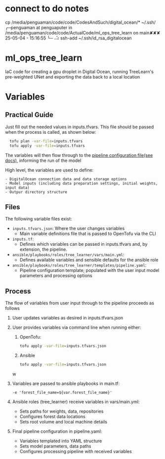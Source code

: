 # connect to do notes 
cp /media/penguaman/code/code/CodesAndSuch/digital_ocean/* ~/.ssh/
╭─penguaman at penguaputer in /media/penguaman/code/code/ActualCode/ml_ops_tree_learn on main✘✘✘ 25-05-04 - 15:16:55
╰─⠠⠵ ssh-add ~/.ssh/id_rsa_digitalocean


# ml_ops_tree_learn
IaC code for creating a gpu droplet in Digital Ocean, running TreeLearn's pre-weighted UNet and exporting the data back to a local location


# Variables 

## Practical Guide 
Just fill out the needed values in inputs.tfvars. This file should be passed when the process is called, as shown below:
  ```bash
    tofu plan -var-file=inputs.tfvars 
    tofu apply -var-file=inputs.tfvars
   ```

The variables will then flow through to the [pipeline configuration file](ansible/playbooks/roles/tree_learner/templates/pipeline.yaml)[(see docs)](https://github.com/ecker-lab/TreeLearn/blob/main/docs/segmentation_pipeline.md#explanation-of-some-args-for-running-the-pipeline), informing the run of the model

High level, the variables are used to define:

    - DigitalOcean connection data and data storage options
    - Model inputs (including data preparation settings, initial weights, input data)
    - Outpur directory structure

## Files 

The following variable files exist: 

- `inputs.tfvars.json`: Where the user changes variables 
  - Main variable definitions file that is passed to OpenTofu via the CLI 
- `inputs.tf`: 
  - Defines which variables can be passed in inputs.tfvars and, by extension, the pipeline.
- `ansible/playbooks/roles/tree_learner/vars/main.yml`: 
  - Defines available variables and sensible defaults for the ansible role
- `ansible/playbooks/roles/tree_learner/templates/pipeline.yaml`: 
  - Pipeline configuration template; populated with the user input model parameters and processing options 

## Process

The flow of variables from user input through to the pipeline proceeds as follows

1. User updates variables as desired in inputs.tfvars.json
2. User provides variables via command line when running either:
   1. OpenTofu:
        ```bash
        tofu apply -var-file=inputs.tfvars.json
        ```
   3. Ansible
        ```bash
        tofu apply -var-file=inputs.tfvars.json
        ```
    w
3. Variables are passed to ansible playbooks in main.tf:
   ```hcl
   -e 'forest_file_name=${var.forest_file_name}'
   ```

4. Ansible roles (tree_learner) receive variables in vars/main.yml:
   - Sets paths for weights, data, repositories
   - Configures forest data locations
   - Sets root volume and local machine details

5. Final pipeline configuration in pipeline.yaml:
   - Variables templated into YAML structure
   - Sets model parameters, data paths
   - Configures processing pipeline with received variables
